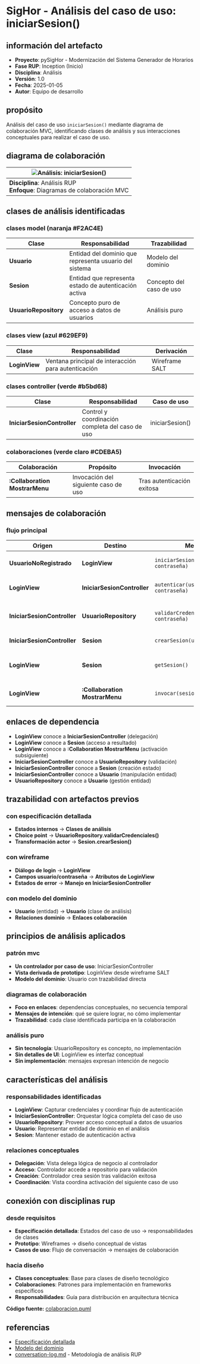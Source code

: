 # SigHor - Análisis del caso de uso: iniciarSesion()

## información del artefacto

- **Proyecto**: pySigHor - Modernización del Sistema Generador de Horarios
- **Fase RUP**: Inception (Inicio)
- **Disciplina**: Análisis
- **Versión**: 1.0
- **Fecha**: 2025-01-05
- **Autor**: Equipo de desarrollo

## propósito

Análisis del caso de uso `iniciarSesion()` mediante diagrama de colaboración MVC, identificando clases de análisis y sus interacciones conceptuales para realizar el caso de uso.

## diagrama de colaboración

<div align=center>

|![Análisis: iniciarSesion()](/images/01-Inception/analisis/casos-uso/iniciarSesion/colaboracion.svg)|
|-|
|**Disciplina**: Análisis RUP<br>**Enfoque**: Diagramas de colaboración MVC|

</div>

## clases de análisis identificadas

### clases model (naranja #F2AC4E)
|Clase|Responsabilidad|Trazabilidad|
|-|-|-|
|**Usuario**|Entidad del dominio que representa usuario del sistema|Modelo del dominio|
|**Sesion**|Entidad que representa estado de autenticación activa|Concepto del caso de uso|
|**UsuarioRepository**|Concepto puro de acceso a datos de usuarios|Análisis puro|

### clases view (azul #629EF9)
|Clase|Responsabilidad|Derivación|
|-|-|-|
|**LoginView**|Ventana principal de interacción para autenticación|Wireframe SALT|

### clases controller (verde #b5bd68)
|Clase|Responsabilidad|Caso de uso|
|-|-|-|
|**IniciarSesionController**|Control y coordinación completa del caso de uso|iniciarSesion()|

### colaboraciones (verde claro #CDEBA5)
|Colaboración|Propósito|Invocación|
|-|-|-|
|**:Collaboration MostrarMenu**|Invocación del siguiente caso de uso|Tras autenticación exitosa|

## mensajes de colaboración

### flujo principal
|Origen|Destino|Mensaje|Intención|
|-|-|-|-|
|**UsuarioNoRegistrado**|**LoginView**|`iniciarSesion(usuario, contraseña)`|Solicitar acceso al sistema|
|**LoginView**|**IniciarSesionController**|`autenticar(usuario, contraseña)`|Delegar proceso de autenticación|
|**IniciarSesionController**|**UsuarioRepository**|`validarCredenciales(usuario, contraseña)`|Verificar credenciales contra repositorio|
|**IniciarSesionController**|**Sesion**|`crearSesion(usuario)`|Establecer sesión activa|
|**LoginView**|**Sesion**|`getSesion()`|Obtener sesión para siguiente caso|
|**LoginView**|**:Collaboration MostrarMenu**|`invocar(sesion)`|Activar siguiente caso de uso|

## enlaces de dependencia
- **LoginView** conoce a **IniciarSesionController** (delegación)
- **LoginView** conoce a **Sesion** (acceso a resultado)
- **LoginView** conoce a **:Collaboration MostrarMenu** (activación subsiguiente)
- **IniciarSesionController** conoce a **UsuarioRepository** (validación)
- **IniciarSesionController** conoce a **Sesion** (creación estado)
- **IniciarSesionController** conoce a **Usuario** (manipulación entidad)
- **UsuarioRepository** conoce a **Usuario** (gestión entidad)

## trazabilidad con artefactos previos

### con especificación detallada
- **Estados internos** → **Clases de análisis**
- **Choice point** → **UsuarioRepository.validarCredenciales()**
- **Transformación actor** → **Sesion.crearSesion()**

### con wireframe
- **Diálogo de login** → **LoginView**
- **Campos usuario/contraseña** → **Atributos de LoginView**
- **Estados de error** → **Manejo en IniciarSesionController**

### con modelo del dominio
- **Usuario** (entidad) → **Usuario** (clase de análisis)
- **Relaciones dominio** → **Enlaces colaboración**

## principios de análisis aplicados

### patrón mvc
- **Un controlador por caso de uso**: IniciarSesionController
- **Vista derivada de prototipo**: LoginView desde wireframe SALT
- **Modelo del dominio**: Usuario con trazabilidad directa

### diagramas de colaboración
- **Foco en enlaces**: dependencias conceptuales, no secuencia temporal
- **Mensajes de intención**: qué se quiere lograr, no cómo implementar
- **Trazabilidad**: cada clase identificada participa en la colaboración

### análisis puro
- **Sin tecnología**: UsuarioRepository es concepto, no implementación
- **Sin detalles de UI**: LoginView es interfaz conceptual
- **Sin implementación**: mensajes expresan intención de negocio

## características del análisis

### responsabilidades identificadas
- **LoginView**: Capturar credenciales y coordinar flujo de autenticación
- **IniciarSesionController**: Orquestar lógica completa del caso de uso
- **UsuarioRepository**: Proveer acceso conceptual a datos de usuarios
- **Usuario**: Representar entidad de dominio en el análisis
- **Sesion**: Mantener estado de autenticación activa

### relaciones conceptuales
- **Delegación**: Vista delega lógica de negocio al controlador
- **Acceso**: Controlador accede a repositorio para validación
- **Creación**: Controlador crea sesión tras validación exitosa
- **Coordinación**: Vista coordina activación del siguiente caso de uso

## conexión con disciplinas rup

### desde requisitos
- **Especificación detallada**: Estados del caso de uso → responsabilidades de clases
- **Prototipo**: Wireframes → diseño conceptual de vistas
- **Casos de uso**: Flujo de conversación → mensajes de colaboración

### hacia diseño
- **Clases conceptuales**: Base para clases de diseño tecnológico
- **Colaboraciones**: Patrones para implementación en frameworks específicos
- **Responsabilidades**: Guía para distribución en arquitectura técnica

**Código fuente:** [colaboracion.puml](colaboracion.puml)

## referencias

- [Especificación detallada](../../00-casos-uso/02-detalle/iniciarSesion/README.md)
- [Modelo del dominio](../../00-casos-uso/00-modelo-del-dominio/modelo-dominio.md)
- [conversation-log.md](../../../../conversation-log.md) - Metodología de análisis RUP
